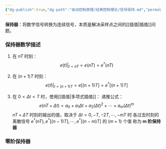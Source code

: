 ```yaml
---
{"dg-publish":true,"dg-path":"自动控制原理/经典控制理论/信号保持.md","permalink":"/自动控制原理/经典控制理论/信号保持/","dgPassFrontmatter":true,"noteIcon":"","created":"2024-07-05T14:08:00.111+08:00","updated":"2025-03-03T12:17:06.937+08:00"}
---
```



**保持器**：将数字信号转换为连续信号，本质是解决采样点之间的[[插值\|插值]]问题。
### 保持器数学描述
1. 在 $nT$ 时刻：
$$e(t)\Big|_{t=nT}=e(nT)=e^{*}(nT)$$

2. 在 $(n+1)T$ 时刻：
$$e(t)\Big|_{t=(n+1)T}=e[ (n+1)T]=e^{*} [ (n+1)T]$$

3. 在 $0<\Delta t<T$ 时，使用[[插值\|多项式插值]]：
递推公式：
$$e(nT+\Delta t)=a_{0}+a_{1}\Delta t+a_{2}(\Delta t)^{2}+\cdots+a_{m}(\Delta t)^{m}$$
$nT+\Delta T$ 时刻的输出的值，取决于 $\Delta t=0,-T,-2T,\cdots,-mT$ 时
各过去时刻的离散信号 $e^{*}(nT),e^{*}[(n-1)T],\cdots,e^{*}[(n-m)T]$ 的 $(m+1)$ 个值
称为 **m 阶保持器**

### 零阶保持器

